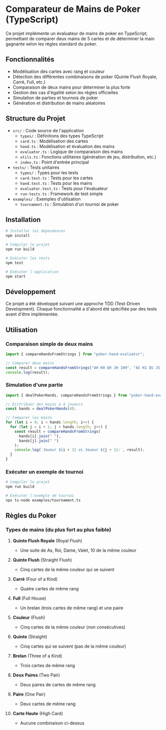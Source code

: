 # Comparateur de Mains de Poker (TypeScript)

Ce projet implémente un évaluateur de mains de poker en TypeScript, permettant de comparer deux mains de 5 cartes et de déterminer la main gagnante selon les règles standard du poker.

## Fonctionnalités

- Modélisation des cartes avec rang et couleur
- Détection des différentes combinaisons de poker (Quinte Flush Royale, Carré, Full, etc.)
- Comparaison de deux mains pour déterminer la plus forte
- Gestion des cas d'égalité selon les règles officielles
- Simulation de parties et tournois de poker
- Génération et distribution de mains aléatoires

## Structure du Projet

- `src/` : Code source de l'application
  - `types/` : Définitions des types TypeScript
  - `card.ts` : Modélisation des cartes
  - `hand.ts` : Modélisation et évaluation des mains
  - `evaluator.ts` : Logique de comparaison des mains
  - `utils.ts` : Fonctions utilitaires (génération de jeu, distribution, etc.)
  - `index.ts` : Point d'entrée principal
- `tests/` : Tests unitaires
  - `types/` : Types pour les tests
  - `card.test.ts` : Tests pour les cartes
  - `hand.test.ts` : Tests pour les mains
  - `evaluator.test.ts` : Tests pour l'évaluateur
  - `run-tests.ts` : Framework de test simple
- `examples/` : Exemples d'utilisation
  - `tournament.ts` : Simulation d'un tournoi de poker

## Installation

```bash
# Installer les dépendances
npm install

# Compiler le projet
npm run build

# Exécuter les tests
npm test

# Exécuter l'application
npm start
```

## Développement

Ce projet a été développé suivant une approche TDD (Test-Driven Development). Chaque fonctionnalité a d'abord été spécifiée par des tests avant d'être implémentée.

## Utilisation

### Comparaison simple de deux mains

```typescript
import { compareHandsFromStrings } from "poker-hand-evaluator";

// Comparer deux mains
const result = compareHandsFromStrings("AH KH QH JH 10H", "AS KS QS JS 9S");
console.log(result);
```

### Simulation d'une partie

```typescript
import { dealPokerHands, compareHandsFromStrings } from "poker-hand-evaluator";

// Distribuer des mains à 4 joueurs
const hands = dealPokerHands(4);

// Comparer les mains
for (let i = 0; i < hands.length; i++) {
  for (let j = i + 1; j < hands.length; j++) {
    const result = compareHandsFromStrings(
      hands[i].join(" "),
      hands[j].join(" ")
    );
    console.log(`Joueur ${i + 1} vs Joueur ${j + 1}:`, result);
  }
}
```

### Exécuter un exemple de tournoi

```bash
# Compiler le projet
npm run build

# Exécuter l'exemple de tournoi
npx ts-node examples/tournament.ts
```

## Règles du Poker

### Types de mains (du plus fort au plus faible)

1. **Quinte Flush Royale** (Royal Flush)

   - Une suite de As, Roi, Dame, Valet, 10 de la même couleur

2. **Quinte Flush** (Straight Flush)

   - Cinq cartes de la même couleur qui se suivent

3. **Carré** (Four of a Kind)

   - Quatre cartes de même rang

4. **Full** (Full House)

   - Un brelan (trois cartes de même rang) et une paire

5. **Couleur** (Flush)

   - Cinq cartes de la même couleur (non consécutives)

6. **Quinte** (Straight)

   - Cinq cartes qui se suivent (pas de la même couleur)

7. **Brelan** (Three of a Kind)

   - Trois cartes de même rang

8. **Deux Paires** (Two Pair)

   - Deux paires de cartes de même rang

9. **Paire** (One Pair)

   - Deux cartes de même rang

10. **Carte Haute** (High Card)
    - Aucune combinaison ci-dessus
